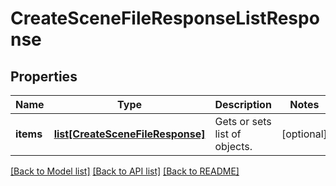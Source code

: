 # CreateSceneFileResponseListResponse

## Properties
Name | Type | Description | Notes
------------ | ------------- | ------------- | -------------
**items** | [**list[CreateSceneFileResponse]**](CreateSceneFileResponse.md) | Gets or sets list of objects. | [optional] 

[[Back to Model list]](../README.md#documentation-for-models) [[Back to API list]](../README.md#documentation-for-api-endpoints) [[Back to README]](../README.md)


